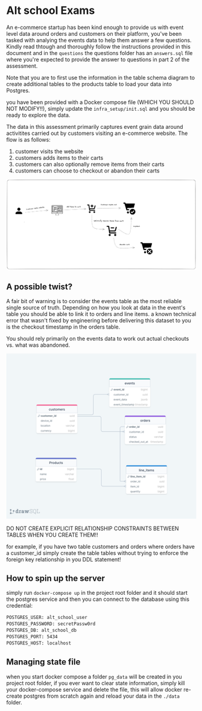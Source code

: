 # Alt school Exams

An e-commerce startup has been kind enough to provide us with event level data around orders and customers on their platform, you've been tasked with analying the events data to help them answer a few questions. Kindly read thtough and thoroughly follow the instructions provided in this document and in the `questions` the questions folder has an `answers.sql` file where you're expected to provide the answer to questions in part 2 of the assessment.

Note that you are to first use the information in the table schema diagram to create additional tables to the products table to load your data into Postgres.

you have been provided with a Docker compose file (WHICH YOU SHOULD NOT MODIFY!!), simply update the `infra_setup/init.sql` and you should be ready to explore the data.

The data in this assessment primarily captures event grain data around activitites carried out by customers visiting an e-commerce website. The flow is as follows:

1. customer visits the website
2. customers adds items to their carts
3. customers can also optionally remove items from their carts
4. customers can choose to checkout or abandon their carts


![image](assets/flow.png)


## A possible twist?
A fair bit of warning is to consider the events table as the most reliable single source of truth. Depending on how you look at data in the event's table you should be able to link it to orders and line items. a known technical error that wasn't fixed by engineering before delivering this dataset to you is the checkout timestamp in the orders table. 

You should rely primarily on the events data to work out actual checkouts vs. what was abandoned.

![image](assets/relationships.png)

DO NOT CREATE EXPLICIT RELATIONSHIP CONSTRAINTS BETWEEN TABLES WHEN YOU CREATE THEM!! 

for example, if you have two table customers and orders where orders have a customer_id simply create the table tables without trying to enforce the foreign key relationship in you DDL statement!

## How to spin up the server

simply run `docker-compose up` in the project root folder and it should start the postgres service and then you can connect to the database using this credential:

```bash
POSTGRES_USER: alt_school_user
POSTGRES_PASSWORD: secretPassw0rd
POSTGRES_DB: alt_school_db
POSTGRES_PORT: 5434
POSTGRES_HOST: localhost
```

## Managing state file

when you start docker compose a folder `pg_data` will be created in you project root folder, if you ever want to clear state information, simply kill your docker-compose service and delete the file, this will allow docker re-create postgres from scratch again and reload your data in the `./data` folder.